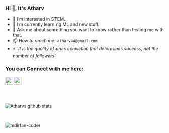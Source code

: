 ### Hi 👋, It's Atharv


- 🔭 I’m interested in STEM.
- 🌱 I’m currently learning ML and new stuff.
- 💬 Ask me about something you want to know rather than testing me with that.
- 📫 *How to reach me:* `atharv44@gmail.com`
- ⚡ *'It is the quality of ones conviction that determines success, not the number of followers'*

### You can Connect with me here:

<a href="https://www.linkedin.com/in/atharv-salian-a38780218/">
    <img align="left" alt="Atharv Salian | Linkedin" width="24px" src="https://github.com/TheDudeThatCode/TheDudeThatCode/blob/master/Assets/Linkedin.svg" />
  </a>
  <a href="https://www.instagram.com/_.atharv._/">
    <img align="left" alt="Atharv Salian | Instagram" width="24px" src="https://github.com/TheDudeThatCode/TheDudeThatCode/blob/master/Assets/Instagram.svg" />
  </a>


<br>
<br>
<br>
<br> 

![Atharvs github stats](https://github-readme-stats.vercel.app/api?username=Atharv56&show_icons=true&theme=algolia&count_private=true)




<br>
<p align="left"> <img src=https://komarev.com/ghpvc/?username=Atharv56 alt=mdirfan-code/></p>
